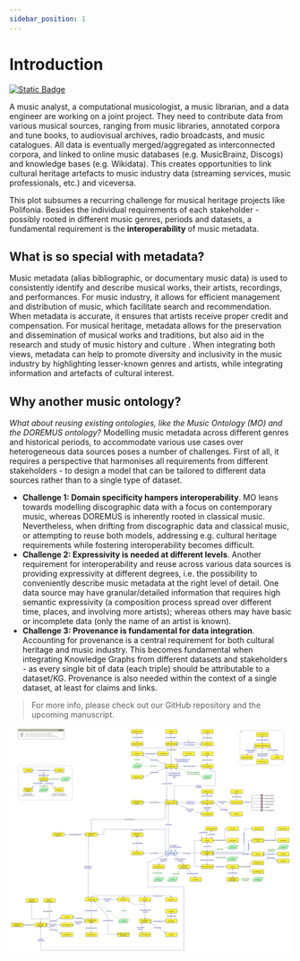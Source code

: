 ```yaml
---
sidebar_position: 1
---
```


# Introduction

[![Static Badge](https://img.shields.io/badge/pylode-online-purple?style=plastic)](pathname:///pylode/music-meta.html)

A music analyst, a computational musicologist, a music librarian, and a data engineer are working on a joint project.
They need to contribute data from various musical sources, ranging from music libraries, annotated corpora and tune books, to audiovisual archives, radio broadcasts, and music catalogues.
All data is eventually merged/aggregated as interconnected corpora, and linked to online music databases (e.g. MusicBrainz, Discogs) and knowledge bases (e.g. Wikidata).
This creates opportunities to link cultural heritage artefacts to music industry data (streaming services, music professionals, etc.) and viceversa.

This plot subsumes a recurring challenge for musical heritage projects like Polifonia.
Besides the individual requirements of each stakeholder - possibly rooted in different music genres, periods and datasets, a fundamental requirement is the **interoperability** of music metadata.


## What is so special with metadata?
Music metadata (alias bibliographic, or documentary music data) is used to consistently identify and describe musical works, their artists, recordings, and performances.
For music industry, it allows for efficient management and distribution of music, which facilitate search and recommendation.
When metadata is accurate, it ensures that artists receive proper credit and compensation.
For musical heritage, metadata allows for the preservation and dissemination of musical works and traditions, but also aid in the research and study of music history and culture .
When integrating both views, metadata can help to promote diversity and inclusivity in the music industry by highlighting lesser-known genres and artists, while integrating information and artefacts of cultural interest.


## Why another music ontology?

*What about reusing existing ontologies, like the Music Ontology (MO) and the DOREMUS ontology?*
Modelling music metadata across different genres and historical periods, to accommodate various use cases over heterogeneous data sources poses a number of challenges.
First of all, it requires a perspective that harmonises all requirements from different stakeholders - to design a model that can be tailored to different data sources rather than to a single type of dataset.

- **Challenge 1: Domain specificity hampers interoperability**. MO leans towards modelling discographic data with a focus on contemporary music, whereas DOREMUS is inherently rooted in classical music. Nevertheless, when drifting from discographic data and classical music, or attempting to reuse both models, addressing e.g. cultural heritage requirements while fostering interoperability becomes difficult.
- **Challenge 2: Expressivity is needed at different levels**. Another requirement for interoperability and reuse across various data sources is providing expressivity at different degrees, i.e. the possibility to conveniently describe music metadata at the right level of detail. One data source may have granular/detailed information that requires high semantic expressivity (a composition process spread over different time, places, and involving more artists); whereas others may have basic or incomplete data (only the name of an artist is known).
- **Challenge 3: Provenance is fundamental for data integration**. Accounting for provenance is a central requirement for both cultural heritage and music industry. This becomes fundamental when integrating Knowledge Graphs from different datasets and stakeholders - as every single bit of data (each triple) should be attributable to a dataset/KG. Provenance is also needed within the context of a single dataset, at least for claims and links.

> For more info, please check out our GitHub repository and the upcoming manuscript.

![Overview of Music Meta](https://raw.githubusercontent.com/polifonia-project/music-meta-ontology/main/diagrams/music_meta.png)